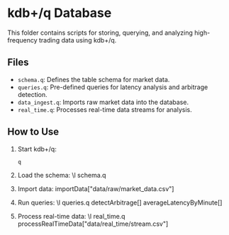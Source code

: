 # kdb+/q Database

This folder contains scripts for storing, querying, and analyzing high-frequency trading data using kdb+/q.

## Files
- `schema.q`: Defines the table schema for market data.
- `queries.q`: Pre-defined queries for latency analysis and arbitrage detection.
- `data_ingest.q`: Imports raw market data into the database.
- `real_time.q`: Processes real-time data streams for analysis.

## How to Use
1. Start kdb+/q:
   ```bash
   q

2. Load the schema:
    \l schema.q

3. Import data:
    importData["data/raw/market_data.csv"]

4. Run queries:
    \l queries.q
    detectArbitrage[]
    averageLatencyByMinute[]

5. Process real-time data:
    \l real_time.q
    processRealTimeData["data/real_time/stream.csv"]